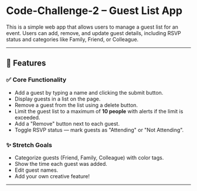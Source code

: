 # Code-Challenge-2 – Guest List App

This is a simple web app that allows users to manage a guest list for an event. Users can add, remove, and update guest details, including RSVP status and categories like Family, Friend, or Colleague.

---

## 🚀 Features

### ✅ Core Functionality
- Add a guest by typing a name and clicking the submit button.
- Display guests in a list on the page.
- Remove a guest from the list using a delete button.
- Limit the guest list to a maximum of **10 people** with alerts if the limit is exceeded.
- Add a "Remove" button next to each guest.
- Toggle RSVP status — mark guests as "Attending" or "Not Attending".

### ✨ Stretch Goals
- Categorize guests (Friend, Family, Colleague) with color tags.
- Show the time each guest was added.
- Edit guest names.
- Add your own creative feature!

---
